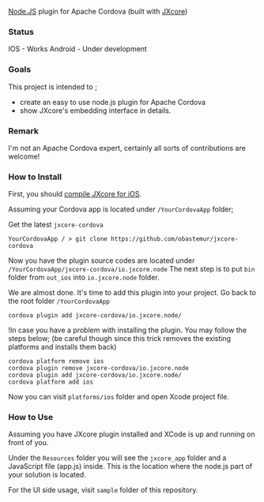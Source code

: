 [Node.JS](https://nodejs.org) plugin for Apache Cordova (built with [JXcore](https://github.com/jxcore/jxcore))

### Status

IOS - Works
Android - Under development


### Goals
This project is intended to ;
 - create an easy to use node.js plugin for Apache Cordova
 - show JXcore's embedding interface in details.


### Remark
I'm not an Apache Cordova expert, certainly all sorts of contributions are welcome!

### How to Install

First, you should [compile JXcore for iOS](https://github.com/jxcore/jxcore/blob/master/doc/iOS_Compile.md).

Assuming your Cordova app is located under `/YourCordovaApp` folder;

Get the latest `jxcore-cordova`

```
YourCordovaApp / > git clone https://github.com/obastemur/jxcore-cordova
```

Now you have the plugin source codes are located under `/YourCordovaApp/jxcore-cordova/io.jxcore.node`
The next step is to put `bin` folder from `out_ios` into `io.jxcore.node` folder.

We are almost done. It's time to add this plugin into your project. Go back to the root folder `/YourCordovaApp`

```
cordova plugin add jxcore-cordova/io.jxcore.node/
```

!In case you have a problem with installing the plugin. You may follow the steps below;
(be careful though since this trick removes the existing platforms and installs them back)

```
cordova platform remove ios
cordova plugin remove jxcore-cordova/io.jxcore.node
cordova plugin add jxcore-cordova/io.jxcore.node/
cordova platform add ios
```

Now you can visit `platforms/ios` folder and open Xcode project file.


### How to Use

Assuming you have JXcore plugin installed and XCode is up and running on front of you.

Under the `Resources` folder you will see the `jxcore_app` folder and a JavaScript file (app.js) inside.
This is the location where the node.js part of your solution is located.

For the UI side usage, visit `sample` folder of this repository.
